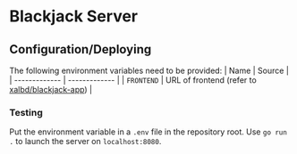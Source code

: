 # Blackjack Server

## Configuration/Deploying

The following environment variables need to be provided:
| Name          | Source        |
| ------------- | ------------- |
| `FRONTEND`  | URL of frontend (refer to [xalbd/blackjack-app](https://github.com/xalbd/blackjack-app)) |

### Testing

Put the environment variable in a `.env` file in the repository root. Use `go run .` to launch the server on `localhost:8080`.
